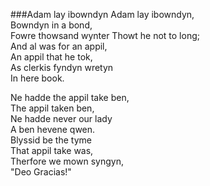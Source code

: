 ###Adam lay ibowndyn
Adam lay ibowndyn,<br/>
Bowndyn in a bond,<br/>
Fowre thowsand wynter 
Thowt he not to long;<br/>
And al was for an appil,<br/> 
An appil that he tok,<br/>
As clerkis fyndyn wretyn<br/> 
In here book.

Ne hadde the appil take ben,<br/> 
The appil taken ben,<br/>
Ne hadde never our lady<br/> 
A ben hevene qwen.<br/>
Blyssid be the tyme <br/>
That appil take was,<br/>
Therfore we mown syngyn,<br/> 
"Deo Gracias!"

